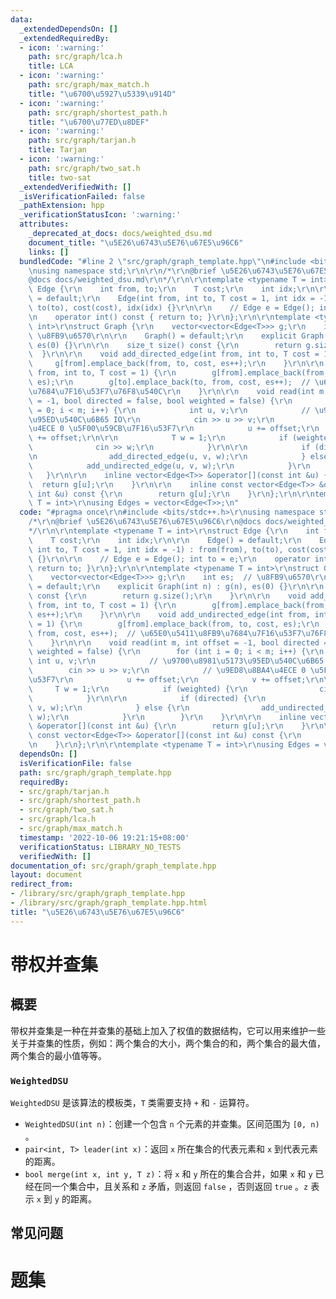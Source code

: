 ```yaml
---
data:
  _extendedDependsOn: []
  _extendedRequiredBy:
  - icon: ':warning:'
    path: src/graph/lca.h
    title: LCA
  - icon: ':warning:'
    path: src/graph/max_match.h
    title: "\u6700\u5927\u5339\u914D"
  - icon: ':warning:'
    path: src/graph/shortest_path.h
    title: "\u6700\u77ED\u8DEF"
  - icon: ':warning:'
    path: src/graph/tarjan.h
    title: Tarjan
  - icon: ':warning:'
    path: src/graph/two_sat.h
    title: two-sat
  _extendedVerifiedWith: []
  _isVerificationFailed: false
  _pathExtension: hpp
  _verificationStatusIcon: ':warning:'
  attributes:
    _deprecated_at_docs: docs/weighted_dsu.md
    document_title: "\u5E26\u6743\u5E76\u67E5\u96C6"
    links: []
  bundledCode: "#line 2 \"src/graph/graph_template.hpp\"\n#include <bits/stdc++.h>\r\
    \nusing namespace std;\r\n\r\n/*\r\n@brief \u5E26\u6743\u5E76\u67E5\u96C6\r\n\
    @docs docs/weighted_dsu.md\r\n*/\r\n\r\ntemplate <typename T = int>\r\nstruct\
    \ Edge {\r\n    int from, to;\r\n    T cost;\r\n    int idx;\r\n\r\n    Edge()\
    \ = default;\r\n    Edge(int from, int to, T cost = 1, int idx = -1) : from(from),\
    \ to(to), cost(cost), idx(idx) {}\r\n\r\n    // Edge e = Edge(); int to = e;\r\
    \n    operator int() const { return to; }\r\n};\r\n\r\ntemplate <typename T =\
    \ int>\r\nstruct Graph {\r\n    vector<vector<Edge<T>>> g;\r\n    int es;  //\
    \ \u8FB9\u6570\r\n\r\n    Graph() = default;\r\n    explicit Graph(int n) : g(n),\
    \ es(0) {}\r\n\r\n    size_t size() const {\r\n        return g.size();\r\n  \
    \  }\r\n\r\n    void add_directed_edge(int from, int to, T cost = 1) {\r\n   \
    \     g[from].emplace_back(from, to, cost, es++);\r\n    }\r\n\r\n    void add_undirected_edge(int\
    \ from, int to, T cost = 1) {\r\n        g[from].emplace_back(from, to, cost,\
    \ es);\r\n        g[to].emplace_back(to, from, cost, es++);  // \u65E0\u5411\u8FB9\
    \u7684\u7F16\u53F7\u76F8\u540C\r\n    }\r\n\r\n    void read(int m, int offset\
    \ = -1, bool directed = false, bool weighted = false) {\r\n        for (int i\
    \ = 0; i < m; i++) {\r\n            int u, v;\r\n            // \u9700\u8981\u5173\
    \u95ED\u540C\u6B65 IO\r\n            cin >> u >> v;\r\n            // \u9ED8\u8BA4\
    \u4ECE 0 \u5F00\u59CB\u7F16\u53F7\r\n            u += offset;\r\n            v\
    \ += offset;\r\n\r\n            T w = 1;\r\n            if (weighted) {\r\n  \
    \              cin >> w;\r\n            }\r\n\r\n            if (directed) {\r\
    \n                add_directed_edge(u, v, w);\r\n            } else {\r\n    \
    \            add_undirected_edge(u, v, w);\r\n            }\r\n        }\r\n \
    \   }\r\n\r\n    inline vector<Edge<T>> &operator[](const int &u) {\r\n      \
    \  return g[u];\r\n    }\r\n\r\n    inline const vector<Edge<T>> &operator[](const\
    \ int &u) const {\r\n        return g[u];\r\n    }\r\n};\r\n\r\ntemplate <typename\
    \ T = int>\r\nusing Edges = vector<Edge<T>>;\n"
  code: "#pragma once\r\n#include <bits/stdc++.h>\r\nusing namespace std;\r\n\r\n\
    /*\r\n@brief \u5E26\u6743\u5E76\u67E5\u96C6\r\n@docs docs/weighted_dsu.md\r\n\
    */\r\n\r\ntemplate <typename T = int>\r\nstruct Edge {\r\n    int from, to;\r\n\
    \    T cost;\r\n    int idx;\r\n\r\n    Edge() = default;\r\n    Edge(int from,\
    \ int to, T cost = 1, int idx = -1) : from(from), to(to), cost(cost), idx(idx)\
    \ {}\r\n\r\n    // Edge e = Edge(); int to = e;\r\n    operator int() const {\
    \ return to; }\r\n};\r\n\r\ntemplate <typename T = int>\r\nstruct Graph {\r\n\
    \    vector<vector<Edge<T>>> g;\r\n    int es;  // \u8FB9\u6570\r\n\r\n    Graph()\
    \ = default;\r\n    explicit Graph(int n) : g(n), es(0) {}\r\n\r\n    size_t size()\
    \ const {\r\n        return g.size();\r\n    }\r\n\r\n    void add_directed_edge(int\
    \ from, int to, T cost = 1) {\r\n        g[from].emplace_back(from, to, cost,\
    \ es++);\r\n    }\r\n\r\n    void add_undirected_edge(int from, int to, T cost\
    \ = 1) {\r\n        g[from].emplace_back(from, to, cost, es);\r\n        g[to].emplace_back(to,\
    \ from, cost, es++);  // \u65E0\u5411\u8FB9\u7684\u7F16\u53F7\u76F8\u540C\r\n\
    \    }\r\n\r\n    void read(int m, int offset = -1, bool directed = false, bool\
    \ weighted = false) {\r\n        for (int i = 0; i < m; i++) {\r\n           \
    \ int u, v;\r\n            // \u9700\u8981\u5173\u95ED\u540C\u6B65 IO\r\n    \
    \        cin >> u >> v;\r\n            // \u9ED8\u8BA4\u4ECE 0 \u5F00\u59CB\u7F16\
    \u53F7\r\n            u += offset;\r\n            v += offset;\r\n\r\n       \
    \     T w = 1;\r\n            if (weighted) {\r\n                cin >> w;\r\n\
    \            }\r\n\r\n            if (directed) {\r\n                add_directed_edge(u,\
    \ v, w);\r\n            } else {\r\n                add_undirected_edge(u, v,\
    \ w);\r\n            }\r\n        }\r\n    }\r\n\r\n    inline vector<Edge<T>>\
    \ &operator[](const int &u) {\r\n        return g[u];\r\n    }\r\n\r\n    inline\
    \ const vector<Edge<T>> &operator[](const int &u) const {\r\n        return g[u];\r\
    \n    }\r\n};\r\n\r\ntemplate <typename T = int>\r\nusing Edges = vector<Edge<T>>;"
  dependsOn: []
  isVerificationFile: false
  path: src/graph/graph_template.hpp
  requiredBy:
  - src/graph/tarjan.h
  - src/graph/shortest_path.h
  - src/graph/two_sat.h
  - src/graph/lca.h
  - src/graph/max_match.h
  timestamp: '2022-10-06 19:21:15+08:00'
  verificationStatus: LIBRARY_NO_TESTS
  verifiedWith: []
documentation_of: src/graph/graph_template.hpp
layout: document
redirect_from:
- /library/src/graph/graph_template.hpp
- /library/src/graph/graph_template.hpp.html
title: "\u5E26\u6743\u5E76\u67E5\u96C6"
---
```

# 带权并查集

## 概要
带权并查集是一种在并查集的基础上加入了权值的数据结构，它可以用来维护一些关于并查集的性质，例如：两个集合的大小，两个集合的和，两个集合的最大值，两个集合的最小值等等。
### `WeightedDSU`
`WeightedDSU` 是该算法的模板类，`T` 类需要支持 `+` 和 `-` 运算符。
- `WeightedDSU(int n)`：创建一个包含 `n` 个元素的并查集。区间范围为 `[0, n)` 。
- `pair<int, T> leader(int x)`：返回 `x` 所在集合的代表元素和 `x` 到代表元素的距离。
- `bool merge(int x, int y, T z)`：将 `x` 和 `y` 所在的集合合并，如果 `x` 和 `y` 已经在同一个集合中，且关系和 `z` 矛盾，则返回 `false` ，否则返回 `true` 。`z` 表示 `x` 到 `y` 的距离。


## 常见问题

# 题集